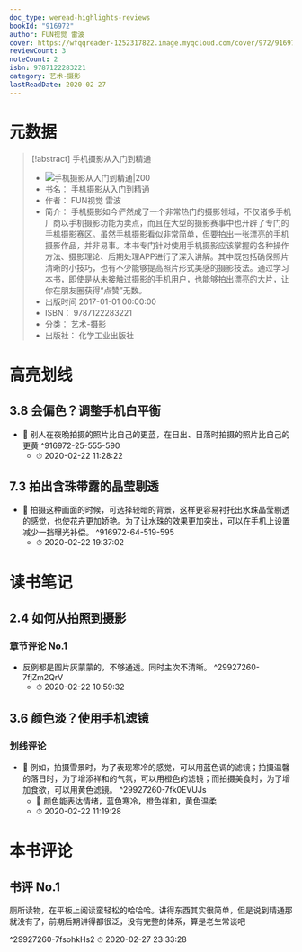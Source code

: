 ```yaml
---
doc_type: weread-highlights-reviews
bookId: "916972"
author: FUN视觉 雷波
cover: https://wfqqreader-1252317822.image.myqcloud.com/cover/972/916972/t7_916972.jpg
reviewCount: 3
noteCount: 2
isbn: 9787122283221
category: 艺术-摄影
lastReadDate: 2020-02-27
---
```

# 元数据
> [!abstract] 手机摄影从入门到精通
> - ![ 手机摄影从入门到精通|200](https://wfqqreader-1252317822.image.myqcloud.com/cover/972/916972/t7_916972.jpg)
> - 书名： 手机摄影从入门到精通
> - 作者： FUN视觉 雷波
> - 简介： 手机摄影如今俨然成了一个非常热门的摄影领域，不仅诸多手机厂商以手机摄影功能为卖点，而且在大型的摄影赛事中也开辟了专门的手机摄影赛区。虽然手机摄影看似非常简单，但要拍出一张漂亮的手机摄影作品，并非易事。本书专门针对使用手机摄影应该掌握的各种操作方法、摄影理论、后期处理APP进行了深入讲解。其中既包括确保照片清晰的小技巧，也有不少能够提高照片形式美感的摄影技法。通过学习本书，即使是从未接触过摄影的手机用户，也能够拍出漂亮的大片，让你在朋友圈获得“点赞”无数。
> - 出版时间 2017-01-01 00:00:00
> - ISBN： 9787122283221
> - 分类： 艺术-摄影
> - 出版社： 化学工业出版社

# 高亮划线

## 3.8 会偏色？调整手机白平衡


- 📌 别人在夜晚拍摄的照片比自己的更蓝，在日出、日落时拍摄的照片比自己的更黄 ^916972-25-555-590
    - ⏱ 2020-02-22 11:28:22 
## 7.3 拍出含珠带露的晶莹剔透


- 📌 拍摄这种画面的时候，可选择较暗的背景，这样更容易衬托出水珠晶莹剔透的感觉，也使花卉更加娇艳。为了让水珠的效果更加突出，可以在手机上设置减少一挡曝光补偿。 ^916972-64-519-595
    - ⏱ 2020-02-22 19:37:02 
# 读书笔记

## 2.4 如何从拍照到摄影

### 章节评论 No.1
- 反例都是图片灰蒙蒙的，不够通透。同时主次不清晰。 ^29927260-7fjZm2QrV
    - ⏱ 2020-02-22 10:59:32    
## 3.6 颜色淡？使用手机滤镜

### 划线评论
- 📌 例如，拍摄雪景时，为了表现寒冷的感觉，可以用蓝色调的滤镜；拍摄温馨的落日时，为了增添祥和的气氛，可以用橙色的滤镜；而拍摄美食时，为了增加食欲，可以用黄色滤镜。  ^29927260-7fk0EVUJs
    - 💭 颜色能表达情绪，蓝色寒冷，橙色祥和，黄色温柔
    - ⏱ 2020-02-22 11:19:28
   
# 本书评论

## 书评 No.1 
厕所读物，在平板上阅读蛮轻松的哈哈哈。讲得东西其实很简单，但是说到精通那就没有了，前期后期讲得都很泛，没有完整的体系，算是老生常谈吧
  
   ^29927260-7fsohkHs2
⏱ 2020-02-27 23:33:28
